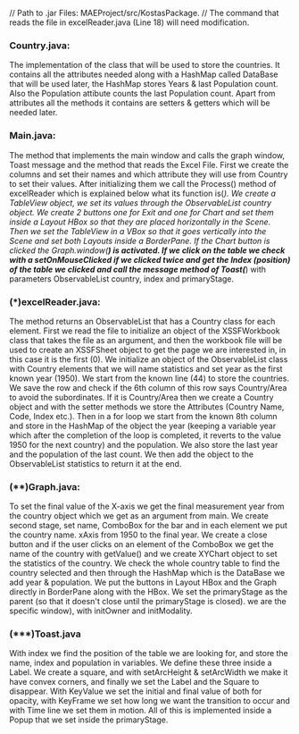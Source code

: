// Path to .jar Files: MAEProject/src/KostasPackage.
// The command that reads the file in excelReader.java (Line 18) will need modification.
   

### Country.java:
The implementation of the class that will be used to store the countries. It contains all the attributes needed along with a HashMap called DataBase that will be used later, the HashMap stores Years & last Population count. Also the Population attibute counts the last Population count. Apart from attributes all the methods it contains are setters & getters which will be needed later.

### Main.java:
The method that implements the main window and calls the graph window, Toast message and the method that reads the Excel File. First we create the columns and set their names and which attribute they will use from Country to set their values. After initializing them we call the Process() method of excelReader which is explained below what its function is(*). We create a TableView object, we set its values through the ObservableList country object. We create 2 buttons one for Exit and one for Chart and set them inside a Layout HBox so that they are placed horizontally in the Scene. Then we set the TableView in a VBox so that it goes vertically into the Scene and set both Layouts inside a BorderPane. If the Chart button is clicked the Graph.window(**) is activated. If we click on the table we check with a setOnMouseClicked if we clicked twice and get the Index (position) of the table we clicked and call the message method of Toast(***) with parameters ObservableList country, index and primaryStage.

### (*)excelReader.java:
The method returns an ObservableList that has a Country class for each element. First we read the file to initialize an object of the XSSFWorkbook class that takes the file as an argument, and then the workbook file will be used to create an XSSFSheet object to get the 
page we are interested in, in this case it is the first (0). We initialize an object of the ObservableList class with Country elements that we will name statistics and set year as the first known year (1950). We start from the known line (44) to store the countries. We save the row and check if the 6th column of this row says Country/Area to avoid the
subordinates. If it is Country/Area then we create a Country object and with the setter methods we store the Attributes (Country Name, Code, Index etc.). Then in a for loop we start from the known 8th column and store in the HashMap of the object the year (keeping a variable year which after the completion of the
loop is completed, it reverts to the value 1950 for the next country) and the population. We also store the last year and the population of the last count. We then add the object to the ObservableList statistics to return it at the end.

### (**)Graph.java:
To set the final value of the X-axis we get the final measurement year from the country object which we get as an argument from main. We create second stage, set name, ComboBox for the bar and in each element we put the country name. xAxis from 1950 to the final year. We create a close button and if the user clicks on an element of the ComboBox we get the name of the 
country with getValue() and we create XYChart object to set the statistics of the country. We check the whole country table to find the country selected and then through the HashMap which is the DataBase we add year & population.
We put the buttons in Layout HBox and the Graph directly in BorderPane along with the HBox. We set the primaryStage as the parent (so that it doesn't close until the primaryStage is closed). we are the specific window), with initOwner and initModality.

### (***)Toast.java
With index we find the position of the table we are looking for, and store the name, index and population in variables. We define these three inside a Label.
We create a square, and with setArcHeight & setArcWidth we make it have convex corners, and finally we set the Label and the Square to disappear. With KeyValue we set the initial and final value of both for opacity, with KeyFrame we set how long we want the transition to occur and with Time line we set them in motion. All of this is implemented inside a Popup that we set inside the primaryStage.
